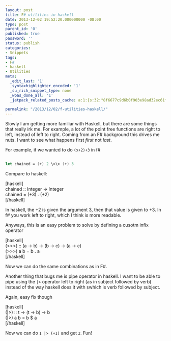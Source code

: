 ```yaml
---
layout: post
title: F# utilities in haskell
date: 2013-12-02 19:52:20.000000000 -08:00
type: post
parent_id: '0'
published: true
password: ''
status: publish
categories:
- Snippets
tags:
- F#
- haskell
- Utilities
meta:
  _edit_last: '1'
  _syntaxhighlighter_encoded: '1'
  _su_rich_snippet_type: none
  _wpas_done_all: '1'
  _jetpack_related_posts_cache: a:1:{s:32:"8f6677c9d6b0f903e98ad32ec61f8deb";a:2:{s:7:"expires";i:1554338514;s:7:"payload";a:3:{i:0;a:1:{s:2:"id";i:4262;}i:1;a:1:{s:2:"id";i:4244;}i:2;a:1:{s:2:"id";i:4725;}}}}

permalink: "/2013/12/02/f-utilities-haskell/"
---
```

Slowly I am getting more familiar with Haskell, but there are some things that really irk me. For example, a lot of the point free functions are right to left, instead of left to right. Coming from an F# background this drives me nuts. I want to see what happens first _first_ not _last_.

For example, if we wanted to do `(x+2)+3` in f#

```fsharp
  
let chained = (+) 2 \>\> (+) 3  

```

Compare to haskell:

[haskell]  
chained :: Integer -\> Integer  
chained = (+3) . (+2)  
[/haskell]

In haskell, the +2 is given the argument 3, then that value is given to +3. In f# you work left to right, which I think is more readable.

Anyways, this is an easy problem to solve by defining a cusotm infix operator

[haskell]  
(\>\>\>) :: (a -\> b) -\> (b -\> c) -\> (a -\> c)  
(\>\>\>) a b = b . a  
[/haskell]

Now we can do the same combinations as in F#.

Another thing that bugs me is pipe operator in haskell. I want to be able to pipe using the `|>` operator left to right (as in subject followed by verb) instead of the way haskell does it with `$`which is verb followed by subject.

Again, easy fix though

[haskell]  
(|\>) :: t -\> (t -\> b) -\> b  
(|\>) a b = b $ a  
[/haskell]

Now we can do `1 |> (+1)` and get `2`. Fun!

